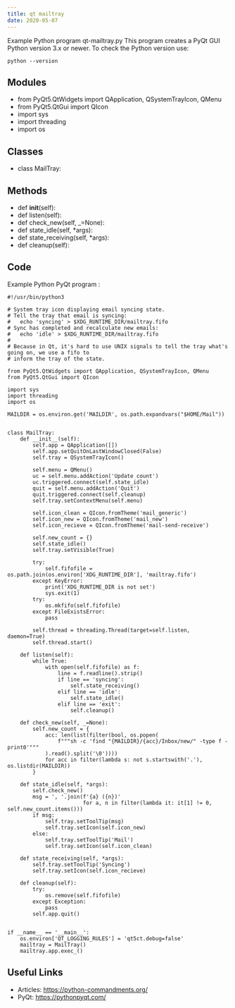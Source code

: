```yaml
---
title: qt mailtray
date: 2020-05-07
---
```

Example Python program qt-mailtray.py
This program creates a PyQt GUI
Python version 3.x or newer.
To check the Python version use:

    python --version

## Modules

* from PyQt5.QtWidgets import QApplication, QSystemTrayIcon, QMenu
* from PyQt5.QtGui import QIcon
* import sys
* import threading
* import os

## Classes

* class MailTray:

## Methods

* def __init__(self):
* def listen(self):
* def check_new(self, _=None):
* def state_idle(self, *args):
* def state_receiving(self, *args):
* def cleanup(self):

## Code

Example Python PyQt program :

    #!/usr/bin/python3
    
    # System tray icon displaying email syncing state.
    # Tell the tray that email is syncing:
    #   echo 'syncing' > $XDG_RUNTIME_DIR/mailtray.fifo
    # Sync has completed and recalculate new emails:
    #   echo 'idle' > $XDG_RUNTIME_DIR/mailtray.fifo
    #
    # Because in Qt, it's hard to use UNIX signals to tell the tray what's going on, we use a fifo to
    # inform the tray of the state.
    
    from PyQt5.QtWidgets import QApplication, QSystemTrayIcon, QMenu
    from PyQt5.QtGui import QIcon
    
    import sys
    import threading
    import os
    
    MAILDIR = os.environ.get('MAILDIR', os.path.expandvars("$HOME/Mail"))
    
    
    class MailTray:
        def __init__(self):
            self.app = QApplication([])
            self.app.setQuitOnLastWindowClosed(False)
            self.tray = QSystemTrayIcon()
    
            self.menu = QMenu()
            uc = self.menu.addAction('Update count')
            uc.triggered.connect(self.state_idle)
            quit = self.menu.addAction('Quit')
            quit.triggered.connect(self.cleanup)
            self.tray.setContextMenu(self.menu)
    
            self.icon_clean = QIcon.fromTheme('mail_generic')
            self.icon_new = QIcon.fromTheme('mail_new')
            self.icon_recieve = QIcon.fromTheme('mail-send-receive')
    
            self.new_count = {}
            self.state_idle()
            self.tray.setVisible(True)
    
            try:
                self.fifofile = os.path.join(os.environ['XDG_RUNTIME_DIR'], 'mailtray.fifo')
            except KeyError:
                print('XDG_RUNTIME_DIR is not set')
                sys.exit(1)
            try:
                os.mkfifo(self.fifofile)
            except FileExistsError:
                pass
    
            self.thread = threading.Thread(target=self.listen, daemon=True)
            self.thread.start()
    
        def listen(self):
            while True:
                with open(self.fifofile) as f:
                    line = f.readline().strip()
                    if line == 'syncing':
                        self.state_receiving()
                    elif line == 'idle':
                        self.state_idle()
                    elif line == 'exit':
                        self.cleanup()
    
        def check_new(self, _=None):
            self.new_count = {
                acc: len(list(filter(bool, os.popen(
                    f"""sh -c 'find "{MAILDIR}/{acc}/Inbox/new/" -type f -print0'"""
                ).read().split('\0'))))
                for acc in filter(lambda s: not s.startswith('.'), os.listdir(MAILDIR))
            }
    
        def state_idle(self, *args):
            self.check_new()
            msg = ', '.join(f'{a} ({n})'
                            for a, n in filter(lambda it: it[1] != 0, self.new_count.items()))
            if msg:
                self.tray.setToolTip(msg)
                self.tray.setIcon(self.icon_new)
            else:
                self.tray.setToolTip('Mail')
                self.tray.setIcon(self.icon_clean)
    
        def state_receiving(self, *args):
            self.tray.setToolTip('Syncing')
            self.tray.setIcon(self.icon_recieve)
    
        def cleanup(self):
            try:
                os.remove(self.fifofile)
            except Exception:
                pass
            self.app.quit()
    
    
    if __name__ == '__main__':
        os.environ['QT_LOGGING_RULES'] = 'qt5ct.debug=false'
        mailtray = MailTray()
        mailtray.app.exec_()
    

## Useful Links

- Articles: https://python-commandments.org/
- PyQt: https://pythonpyqt.com/
